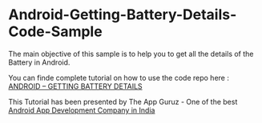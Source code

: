 Android-Getting-Battery-Details-Code-Sample
===========================================

The main objective of this sample is to help you to get all the details of the Battery in Android.


You can finde complete tutorial on how to use the code repo here : <a href="http://www.theappguruz.com/blog/android-getting-battery-details/">ANDROID – GETTING BATTERY DETAILS</a>

This Tutorial has been presented by The App Guruz - One of the best <a href="http://www.theappguruz.com/android-app-development/">Android App Development Company in India</a>

